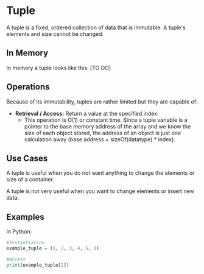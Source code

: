 # Tuple

A tuple is a fixed, ordered collection of data that is immutable. A tuple's elements and size cannot be changed.

## In Memory

In memory a tuple looks like this: \[TO DO\]

## Operations

Because of its immutability, tuples are rather limited but they are capable of:

* **Retrieval / Access:** Return a value at the specified index.
    * This operation is O(1) or constant time. Since a tuple variable is a pointer to the base memory address of the array and we know the size of each object stored, the address of an object is just one calculation away (base address + sizeOf(datatype) * index).


## Use Cases

A tuple is useful when you do not want anything to change the elements or size of a container.

A tuple is not very useful when you want to change elements or insert new data.

## Examples

In Python:

```python
#Instantiation
example_tuple = (1, 2, 3, 4, 5, 6)

#Access
print(example_tuple[2])
```
